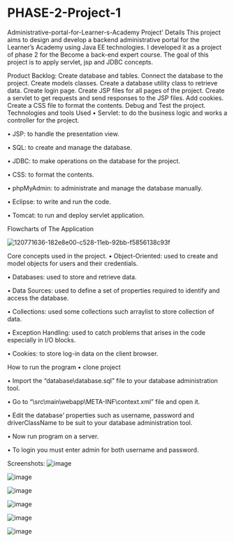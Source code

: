 # PHASE-2-Project-1

Administrative-portal-for-Learner-s-Academy
Project' Details
This project aims to design and develop a backend administrative portal for the Learner’s Academy using Java EE technologies. I developed it as a project of phase 2 for the Become a back-end expert course. The goal of this project is to apply servlet, jsp and JDBC concepts.

Product Backlog:
Create database and tables.
Connect the database to the project.
Create models classes.
Create a database utility class to retrieve data.
Create login page.
Create JSP files for all pages of the project.
Create a servlet to get requests and send responses to the JSP files.
Add cookies.
Create a CSS file to format the contents.
Debug and Test the project.
Technologies and tools Used
• Servlet: to do the business logic and works a controller for the project.

• JSP: to handle the presentation view.

• SQL: to create and manage the database.

• JDBC: to make operations on the database for the project.

• CSS: to format the contents.

• phpMyAdmin: to administrate and manage the database manually.

• Eclipse: to write and run the code.

• Tomcat: to run and deploy servlet application.

Flowcharts of The Application

![120771636-182e8e00-c528-11eb-92bb-f5856138c93f](https://user-images.githubusercontent.com/116081386/220590208-4da61745-8af4-4775-acf0-7f332f76c414.png)

Core concepts used in the project.
• Object-Oriented: used to create and model objects for users and their credentials.

• Databases: used to store and retrieve data.

• Data Sources: used to define a set of properties required to identify and access the database.

• Collections: used some collections such arraylist to store collection of data.

• Exception Handling: used to catch problems that arises in the code especially in I/O blocks.

• Cookies: to store log-in data on the client browser.

How to run the program
• clone project

• Import the “database\database.sql” file to your database administration tool.

• Go to “\src\main\webapp\META-INF\context.xml” file and open it.

• Edit the database’ properties such as username, password and driverClassName to be suit to your database administration tool.

• Now run program on a server.

• To login you must enter admin for both username and password.

Screenshots:
![image](https://user-images.githubusercontent.com/116081386/220590389-fb7ecd7b-ced7-41fd-8a0e-3ca90c21cde7.png)


![image](https://user-images.githubusercontent.com/116081386/220590458-565e191a-f549-4e74-bb10-4db309be98f1.png)


![image](https://user-images.githubusercontent.com/116081386/220590538-8ab59c38-4600-4a56-9bfe-fbfca0897bae.png)

![image](https://user-images.githubusercontent.com/116081386/220590626-ac01e806-dcd8-48eb-a436-85c7ad993c13.png)

![image](https://user-images.githubusercontent.com/116081386/220590742-a5ad617f-7883-4ea6-a356-23340b80cefa.png)



![image](https://user-images.githubusercontent.com/116081386/220590808-6d685fb6-6081-4418-8095-2a6976c9b2b8.png)




